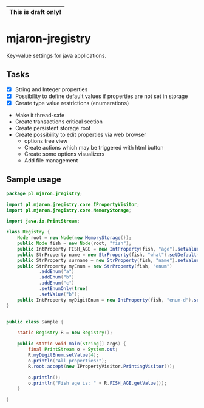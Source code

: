 

|This is draft only!|
|---|

# mjaron-jregistry

Key-value settings for java applications.

## Tasks

* [x] String and Integer properties
* [x] Possibility to define default values if properties are not set in storage
* [x] Create type value restrictions (enumerations) 
* Make it thread-safe
* Create transactions critical section
* Create persistent storage root
* Create possibility to edit properties via web browser
    * options tree view
    * Create actions which may be triggered with html button
    * Create some options visualizers
    * Add file management

## Sample usage

```java
package pl.mjaron.jregistry;

import pl.mjaron.jregistry.core.IPropertyVisitor;
import pl.mjaron.jregistry.core.MemoryStorage;

import java.io.PrintStream;

class Registry {
    Node root = new Node(new MemoryStorage());
    public Node fish = new Node(root, "fish");
    public IntProperty FISH_AGE = new IntProperty(fish, "age").setValue(28);
    public StrProperty name = new StrProperty(fish, "what").setDefault("Fish");
    public StrProperty surname = new StrProperty(fish, "name").setValue("Jessica");
    public StrProperty myEnum = new StrProperty(fish, "enum")
            .addEnum("a")
            .addEnum("b")
            .addEnum("c")
            .setEnumOnly(true)
            .setValue("b");
    public IntProperty myDigitEnum = new IntProperty(fish, "enum-d").setEnumOnly(true).addEnum(4).addEnum(6).addEnum(8);
}


public class Sample {

    static Registry R = new Registry();

    public static void main(String[] args) {
        final PrintStream o = System.out;
        R.myDigitEnum.setValue(4);
        o.println("All properties:");
        R.root.accept(new IPropertyVisitor.PrintingVisitor());

        o.println();
        o.println("Fish age is: " + R.FISH_AGE.getValue());
    }

}

```
